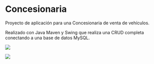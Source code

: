 # Concesionaria


Proyecto de aplicación para una Concesionaria de venta de vehículos.

Realizado con Java Maven y Swing que realiza una CRUD completa conectando a una base de datos MySQL.

![](https://user-images.githubusercontent.com/116129705/216634526-d08e11b1-5f1b-4bc9-b823-4359f6688ff8.png)

![](https://user-images.githubusercontent.com/116129705/216634511-c3b323a8-cbe4-48ec-8fbd-756863f1de37.png)

